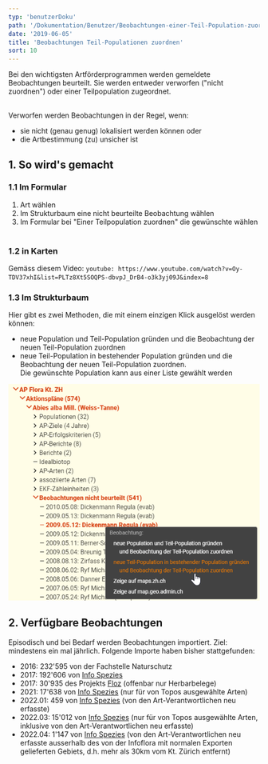 ```yaml
---
typ: 'benutzerDoku'
path: '/Dokumentation/Benutzer/Beobachtungen-einer-Teil-Population-zuordnen'
date: '2019-06-05'
title: 'Beobachtungen Teil-Populationen zuordnen'
sort: 10
---
```


Bei den wichtigsten Artförderprogrammen werden gemeldete Beobachtungen beurteilt. Sie werden entweder verworfen ("nicht zuordnen") oder einer Teilpopulation zugeordnet.<br/><br/>

Verworfen werden Beobachtungen in der Regel, wenn:

- sie nicht (genau genug) lokalisiert werden können oder
- die Artbestimmung (zu) unsicher ist

## 1. So wird's gemacht

### 1.1 Im Formular

1. Art wählen
2. Im Strukturbaum eine nicht beurteilte Beobachtung wählen
3. Im Formular bei "Einer Teilpopulation zuordnen" die gewünschte wählen<br/><br/>

### 1.2 in Karten

Gemäss diesem Video:
`youtube: https://www.youtube.com/watch?v=Oy-TDV37xhI&list=PLTz8Xt5SOQPS-dbvpJ_DrB4-o3k3yj09J&index=8`

### 1.3 Im Strukturbaum

Hier gibt es zwei Methoden, die mit einem einzigen Klick ausgelöst werden können:

- neue Population und Teil-Population gründen und die Beobachtung der neuen Teil-Population zuordnen
- neue Teil-Population in bestehender Population gründen und die Beobachtung der neuen Teil-Population zuordnen.<br/>
  Die gewünschte Population kann aus einer Liste gewählt werden

![im Strukturbaum](beobZuordnen_01.png)<br/>

## 2. Verfügbare Beobachtungen

Episodisch und bei Bedarf werden Beobachtungen importiert. Ziel: mindestens ein mal jährlich. Folgende Importe haben bisher stattgefunden:

- 2016: 232'595 von der Fachstelle Naturschutz
- 2017: 192'606 von [Info Spezies](https://www.infoflora.ch/de/allgemeines/info-species.html)
- 2017: 30'935 des Projekts [Floz](https://www.floz.zbg.ch/) (offenbar nur Herbarbelege)
- 2021: 17'638 von [Info Spezies](https://www.infoflora.ch/de/allgemeines/info-species.html) (nur für von Topos ausgewählte Arten)
- 2022.01: 459 von [Info Spezies](https://www.infoflora.ch/de/allgemeines/info-species.html) (von den Art-Verantwortlichen neu erfasste)
- 2022.03: 15'012 von [Info Spezies](https://www.infoflora.ch/de/allgemeines/info-species.html) (nur für von Topos ausgewählte Arten, inklusive von den Art-Verantwortlichen neu erfasste)
- 2022.04: 1'147 von [Info Spezies](https://www.infoflora.ch/de/allgemeines/info-species.html) (von den Art-Verantwortlichen neu erfasste ausserhalb des von der Infoflora mit normalen Exporten gelieferten Gebiets, d.h. mehr als 30km vom Kt. Zürich entfernt)
  <br/><br/>
